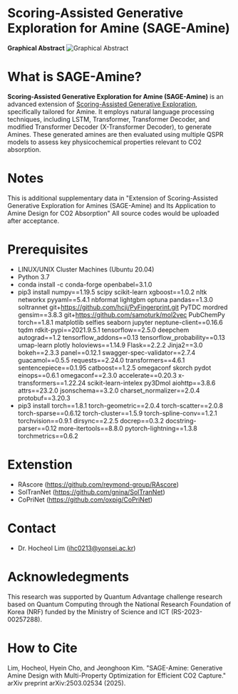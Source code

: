 # Scoring-Assisted Generative Exploration for Amine (SAGE-Amine)
**Graphical Abstract**
![Graphical Abstract](https://github.com/user-attachments/assets/b1d1bf83-ef0c-4144-af6e-cdb592cd2045)

# What is SAGE-Amine?
**Scoring-Assisted Generative Exploration for Amine (SAGE-Amine)** is an advanced extension of [Scoring-Assisted Generative Exploration](https://github.com/hclim0213/SAGE/tree/main), specifically tailored for Amine.
It employs natural language processing techniques, including LSTM, Transformer, Transformer Decoder, and modified Transformer Decoder (X-Transformer Decoder), to generate Amines. 
These generated amines are then evaluated using multiple QSPR models to assess key physicochemical properties relevant to CO2 absorption.

# Notes
This is additional supplementary data in "Extension of Scoring-Assisted Generative Exploration for Amines (SAGE-Amine) and Its Application to Amine Design for CO2 Absorption"
All source codes would be uploaded after acceptance.

# Prerequisites
* LINUX/UNIX Cluster Machines (Ubuntu 20.04)
* Python 3.7
* conda install -c conda-forge openbabel=3.1.0
* pip3 install numpy==1.19.5 scipy scikit-learn xgboost==1.0.2 nltk networkx pyyaml==5.4.1 nbformat lightgbm optuna pandas==1.3.0 soltrannet git+https://github.com/hcji/PyFingerprint.git PyTDC mordred gensim==3.8.3 git+https://github.com/samoturk/mol2vec PubChemPy torch==1.8.1 matplotlib selfies seaborn jupyter neptune-client==0.16.6 tqdm rdkit-pypi==2021.9.5.1 tensorflow==2.5.0 deepchem autograd==1.2 tensorflow_addons==0.13 tensorflow_probability==0.13 umap-learn plotly holoviews==1.14.9 Flask==2.2.2 Jinja2==3.0 bokeh==2.3.3 panel==0.12.1 swagger-spec-validator==2.7.4 guacamol==0.5.5 requests==2.24.0 transformers==4.6.1 sentencepiece==0.1.95 catboost==1.2.5 omegaconf skorch pydot einops==0.6.1 omegaconf==2.3.0 accelerate==0.20.3 x-transformers==1.22.24 scikit-learn-intelex py3Dmol aiohttp==3.8.6 attrs==23.2.0 jsonschema==3.2.0 charset_normalizer==2.0.4 protobuf==3.20.3
* pip3 install torch==1.8.1 torch-geometric==2.0.4 torch-scatter==2.0.8 torch-sparse==0.6.12 torch-cluster==1.5.9 torch-spline-conv==1.2.1 torchvision==0.9.1 dirsync==2.2.5 docrep==0.3.2 docstring-parser==0.12 more-itertools==8.8.0 pytorch-lightning==1.3.8 torchmetrics==0.6.2

# Extenstion
* RAscore (https://github.com/reymond-group/RAscore)
* SolTranNet (https://github.com/gnina/SolTranNet)
* CoPriNet (https://github.com/oxpig/CoPriNet)

# Contact
* Dr. Hocheol Lim (ihc0213@yonsei.ac.kr)

# Acknowledegments
This research was supported by Quantum Advantage challenge research based on 
Quantum Computing through the National Research Foundation of Korea (NRF) 
funded by the Ministry of Science and ICT (RS-2023-00257288).

# How to Cite
Lim, Hocheol, Hyein Cho, and Jeonghoon Kim. "SAGE-Amine: Generative Amine Design with Multi-Property Optimization for Efficient CO2 Capture." arXiv preprint arXiv:2503.02534 (2025).
